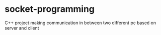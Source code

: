 # socket-programming
C++ project making communication in between two different pc based on server and client
